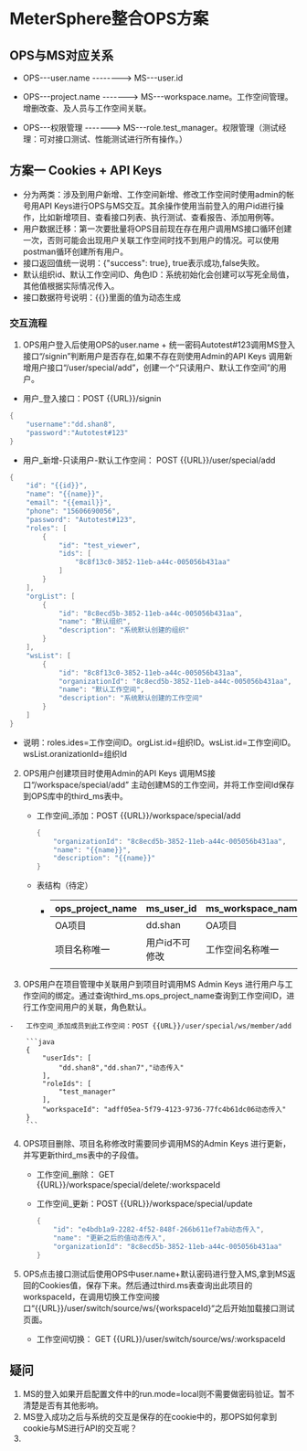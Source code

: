 # MeterSphere整合OPS方案

## OPS与MS对应关系

-   OPS---user.name		--------> 	MS---user.id
-   OPS---project.name   ------->      MS---workspace.name。工作空间管理。增删改查、及人员与工作空间关联。

-   OPS---权限管理   -------> MS---role.test_manager。权限管理（测试经理：可对接口测试、性能测试进行所有操作。）

## 方案一 Cookies + API Keys

- 分为两类：涉及到用户新增、工作空间新增、修改工作空间时使用admin的帐号用API Keys进行OPS与MS交互。其余操作使用当前登入的用户id进行操作，比如新增项目、查看接口列表、执行测试、查看报告、添加用例等。
- 用户数据迁移：第一次要批量将OPS目前现在存在用户调用MS接口循环创建一次，否则可能会出现用户关联工作空间时找不到用户的情况。可以使用postman循环创建所有用户。
- 接口返回值统一说明：{"success": true},  true表示成功,false失败。
- 默认组织id、默认工作空间ID、角色ID：系统初始化会创建可以写死全局值，其他值根据实际情况传入。
- 接口数据符号说明：{{}}里面的值为动态生成
### 交互流程
1. OPS用户登入后使用OPS的user.name + 统一密码Autotest#123调用MS登入接口“/signin”判断用户是否存在,如果不存在则使用Admin的API Keys 调用新增用户接口“/user/special/add”，创建一个“只读用户、默认工作空间”的用户。

- 用户_登入接口：POST {{URL}}/signin
```java
{
    "username":"dd.shan8",
    "password":"Autotest#123"
}
```

- 用户_新增-只读用户-默认工作空间： POST {{URL}}/user/special/add
```java
{
    "id": "{{id}}",
    "name": "{{name}}",
    "email": "{{email}}",
    "phone": "15606690056",
    "password": "Autotest#123",
    "roles": [
        {
            "id": "test_viewer",
            "ids": [
                "8c8f13c0-3852-11eb-a44c-005056b431aa"
            ]
        }
    ],
    "orgList": [
        {
            "id": "8c8ecd5b-3852-11eb-a44c-005056b431aa",
            "name": "默认组织",
            "description": "系统默认创建的组织"
        }
    ],
    "wsList": [
        {
            "id": "8c8f13c0-3852-11eb-a44c-005056b431aa",
            "organizationId": "8c8ecd5b-3852-11eb-a44c-005056b431aa",
            "name": "默认工作空间",
            "description": "系统默认创建的工作空间"
        }
    ]
}
```
- 说明：roles.ides=工作空间ID。orgList.id=组织ID。wsList.id=工作空间ID。wsList.oranizationId=组织Id

2.  OPS用户创建项目时使用Admin的API Keys 调用MS接口“/workspace/special/add” 主动创建MS的工作空间，并将工作空间Id保存到OPS库中的third_ms表中。

    -   工作空间_添加：POST {{URL}}/workspace/special/add

        ```java
        {
            "organizationId": "8c8ecd5b-3852-11eb-a44c-005056b431aa",
            "name": "{{name}}",
            "description": "{{name}}"
        }
        ```

    -   表结构（待定）

        -   | ops_project_name | ms_user_id     | ms_workspace_name | ms_workspace_id    |
            | ---------------- | -------------- | ----------------- | ------------------ |
            | OA项目           | dd.shan        | OA项目            | xxxxxxx            |
            | 项目名称唯一     | 用户id不可修改 | 工作空间名称唯一  | 工作空间id不可修改 |
            |                  |                |                   |                    |

        

3.   OPS用户在项目管理中关联用户到项目时调用MS Admin Keys 进行用户与工作空间的绑定。通过查询third_ms.ops_project_name查询到工作空间ID，进行工作空间用户的关联，角色默认。

    -   工作空间_添加成员到此工作空间：POST {{URL}}/user/special/ws/member/add

        ```java
        {
            "userIds": [
                "dd.shan8","dd.shan7","动态传入"
            ],
            "roleIds": [
                "test_manager"
            ],
            "workspaceId": "adff05ea-5f79-4123-9736-77fc4b61dc06动态传入"
        }
        ```

4.  OPS项目删除、项目名称修改时需要同步调用MS的Admin Keys 进行更新，并写更新third_ms表中的子段值。

    -   工作空间_删除： GET  {{URL}}/workspace/special/delete/:workspaceId

    -   工作空间_更新：POST {{URL}}/workspace/special/update

        ```java
        {
            "id": "e4bdb1a9-2282-4f52-848f-266b611ef7ab动态传入",
            "name": "更新之后的值动态传入",
            "organizationId": "8c8ecd5b-3852-11eb-a44c-005056b431aa"
        }
        ```

        

5.  OPS点击接口测试后使用OPS中user.name+默认密码进行登入MS,拿到MS返回的Cookies值，保存下来。然后通过third.ms表查询出此项目的workspaceId，在调用切换工作空间接口“{{URL}}/user/switch/source/ws/{workspaceId}“之后开始加载接口测试页面。

    -   工作空间切换： GET {{URL}}/user/switch/source/ws/:workspaceId


## 疑问
1. MS的登入如果开启配置文件中的run.mode=local则不需要做密码验证。暂不清楚是否有其他影响。
2. MS登入成功之后与系统的交互是保存的在cookie中的，那OPS如何拿到cookie与MS进行API的交互呢？
3. 
